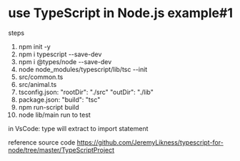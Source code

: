 # use TypeScript in Node.js example#1

steps
1. npm init -y
2. npm i typescript --save-dev
3. npm i @types/node --save-dev
4. node node_modules/typescript/lib/tsc --init
5. src/common.ts
6. src/animal.ts
7. tsconfig.json:  "rootDir": "./src"   "outDir": "./lib"
8. package.json:    "build": "tsc"
9. npm run-script build
10. node lib/main       run to test

in VsCode:
type <type-name>    will extract to import statement

reference source code
https://github.com/JeremyLikness/typescript-for-node/tree/master/TypeScriptProject
